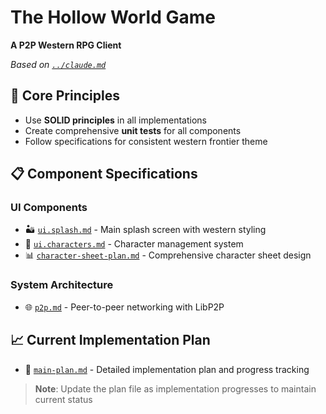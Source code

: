 # The Hollow World Game

**A P2P Western RPG Client**

*Based on [`../claude.md`](../claude.md)*

## 🎯 Core Principles
- Use **SOLID principles** in all implementations
- Create comprehensive **unit tests** for all components
- Follow specifications for consistent western frontier theme

## 📋 Component Specifications

### UI Components
- 🏜️ [`ui.splash.md`](ui.splash.md) - Main splash screen with western styling
- 👤 [`ui.characters.md`](ui.characters.md) - Character management system
- 📊 [`character-sheet-plan.md`](character-sheet-plan.md) - Comprehensive character sheet design

### System Architecture
- 🌐 [`p2p.md`](p2p.md) - Peer-to-peer networking with LibP2P

## 📈 Current Implementation Plan
- 📝 [`main-plan.md`](main-plan.md) - Detailed implementation plan and progress tracking

> **Note**: Update the plan file as implementation progresses to maintain current status
